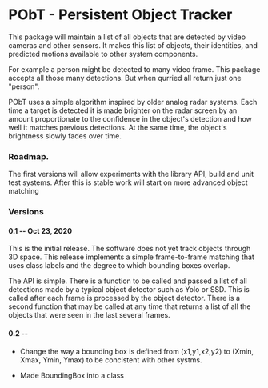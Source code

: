 # PObT - Persistent Object Tracker

This package will maintain a list of all objects that are detected by
video cameras and other sensors.  It makes this list of objects, 
their identities, and predicted motions available to other system components.

For example a person might be detected to many video frame.
This package accepts all those many detections. But when qurried all return
just one "person".

PObT uses a simple algorithm inspired by older analog radar systems.
Each time a target is detected it is made brighter on the radar screen
by an amount proportionate to the confidence in the object's detection
and how well it matches previous detections.  At the same time, the
object's brightness slowly fades over time.

### Roadmap.
The first versions will allow experiments with the library API,
build and unit test systems.  After this is stable work will
start on more advanced object matching


### Versions
#### 0.1 -- Oct 23, 2020
This is the initial release.
The software does not yet track objects through 3D space.
This release implements a simple frame-to-frame matching that uses
class labels and the degree to which bounding boxes overlap.

The API is simple.
There is a function to be called and passed a list of all 
detections made by a typical object detector such as Yolo or SSD.
This is called after each frame is processed by the object detector.
There is a second function that may be called at any time that returns
a list of all the objects that were seen in the last several frames.

#### 0.2 --
* Change the way a bounding box is defined from
(x1,y1,x2,y2) to (Xmin, Xmax, Ymin, Ymax) 
to be concistent with other systms.

* Made BoundingBox into a class



